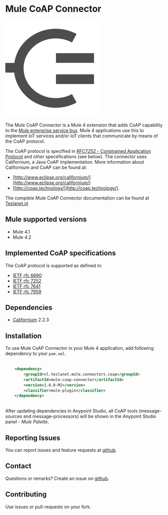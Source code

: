# Mule CoAP Connector
![Mule-Coap logo](icon/icon.svg)

The Mule CoAP Connector is a Mule 4 extension that adds CoAP capability to the  [Mule enterprise service bus](https://www.mulesoft.com/).
Mule 4 applications use this to implement IoT services and/or IoT clients that communicate by means of the CoAP protocol.

The CoAP protocol is specified in [RFC7252 - Constrained Application Protocol](http://tools.ietf.org/html/rfc7252) and other specefications (see below). 
The connector uses Californium, a Java CoAP implementation. More information about Californium and CoAP can be found at:

* [http://www.eclipse.org/californium/](http://www.eclipse.org/californium/)
* [http://coap.technology/](http://coap.technology/).

The complete Mule CoAP Connector documentation can be found at [Teslanet.nl](http://www.teslanet.nl)
## Mule supported versions
* Mule 4.1
* Mule 4.2

## Implemented CoAP specifications
The CoAP protocol is supported as defined in: 
* [IETF rfc 6690](https://tools.ietf.org/html/rfc6690)
* [IETF rfc 7252](https://tools.ietf.org/html/rfc7252)
* [IETF rfc 7641](https://tools.ietf.org/html/rfc7641)
* [IETF rfc 7959](https://tools.ietf.org/html/rfc7959)

## Dependencies
* [Californium](https://www.eclipse.org/californium/) 2.2.3

## Installation

To use Mule CoAP Connector in your Mule 4 application, 
add following dependency to your `pom.xml`.
```xml
  
    <dependency>
        <groupId>nl.teslanet.mule.connectors.coap</groupId>
        <artifactId>mule-coap-connector</artifactId>
        <version>2.0.0-M2</version>
        <classifier>mule-plugin</classifier>
    </dependency>
  
```
After updating dependencies in Anypoint Studio, all CoAP tools (message-sources and message-processors) will be shown in the Anypoint Studio panel - _Mule Palette_.

## Reporting Issues

You can report issues and feature requests at [github](https://github.com/teslanet-nl/mule-coap-connector/issues).

## Contact

Questions or remarks? Create an issue on [github](https://github.com/teslanet-nl/mule-coap-connector/issues).

## Contributing

Use issues or pull-requests on your fork.
